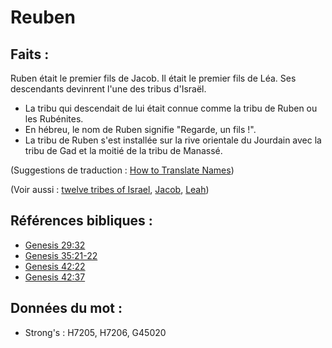 # Reuben

## Faits :

Ruben était le premier fils de Jacob. Il était le premier fils de Léa. Ses descendants devinrent l'une des tribus d'Israël.

* La tribu qui descendait de lui était connue comme la tribu de Ruben ou les Rubénites.
* En hébreu, le nom de Ruben signifie "Regarde, un fils !".
* La tribu de Ruben s'est installée sur la rive orientale du Jourdain avec la tribu de Gad et la moitié de la tribu de Manassé.

(Suggestions de traduction : [How to Translate Names](rc://en/ta/man/translate/translate-names))

(Voir aussi : [twelve tribes of Israel](../other/12tribesofisrael.md), [Jacob](../names/jacob.md), [Leah](../names/leah.md))

## Références bibliques :

* [Genesis 29:32](rc://en/tn/help/gen/29/32)
* [Genesis 35:21-22](rc://en/tn/help/gen/35/21)
* [Genesis 42:22](rc://en/tn/help/gen/42/22)
* [Genesis 42:37](rc://en/tn/help/gen/42/37)

## Données du mot :

* Strong's : H7205, H7206, G45020
